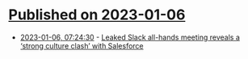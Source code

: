 # [Published on 2023-01-06](index.md)

* [2023-01-06, 07:24:30](https://news.ycombinator.com/item?id=34271902) - [Leaked Slack all-hands meeting reveals a ‘strong culture clash’ with Salesforce](https://fortune.com/2023/01/05/leaked-slack-all-hands-meeting-reveals-a-strong-culture-clash-and-growing-rift-with-parent-company-salesforce/)
